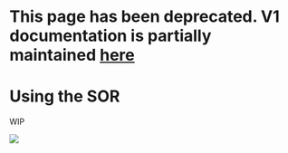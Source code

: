 # This page has been deprecated. V1 documentation is partially maintained [here](docs.balancer.fi/v/v1/guides/making-a-trade)

# Using the SOR

WIP

![](../.gitbook/assets/sor_diagram.jpg)

